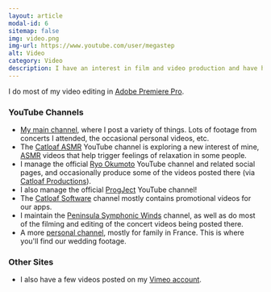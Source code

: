 ```yaml
---
layout: article
modal-id: 6
sitemap: false
img: video.png
img-url: https://www.youtube.com/user/megastep
alt: Video
category: Video
description: I have an interest in film and video production and have hundreds of videos posted on YouTube and other sites.
---
```

I do most of my video editing in [Adobe Premiere Pro](https://www.adobe.com/products/premiere.html).

### YouTube Channels

* [My main channel](https://www.youtube.com/user/megastep), where I post a variety of things. Lots of footage from concerts I attended, the occasional personal videos, etc.
* The [Catloaf ASMR](https://catloafasmr.com) YouTube channel is exploring a new interest of mine, [ASMR](https://en.wikipedia.org/wiki/Autonomous_sensory_meridian_response) videos that help trigger feelings of relaxation in some people.
* I manage the official [Ryo Okumoto](https://www.youtube.com/RyoOkumoto) YouTube channel and related social pages, and occasionally produce some of the videos posted there (via [Catloaf Productions](https://catloafprod.com)).
* I also manage the official [ProgJect](https://www.youtube.com/ProgJectBand) YouTube channel!
* The [Catloaf Software](https://www.youtube.com/user/catloafsoft) channel mostly contains promotional videos for our apps.
* I maintain the [Peninsula Symphonic Winds](https://www.youtube.com/channel/UCLs0HjcVt8pEJqNknpQD14A) channel, as well as do most of the filming and editing of the concert videos being posted there.
* A more [personal channel](https://www.youtube.com/user/stephanepetercx), mostly for family in France. This is where you'll find our wedding footage.

### Other Sites

* I also have a few videos posted on my [Vimeo account](https://vimeo.com/megastep).
